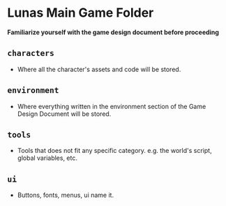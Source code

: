 # Lunas Main Game Folder

**Familiarize yourself with the game design document before proceeding**

## `characters `
- Where all the character's assets and code will be stored.
## `environment`
- Where everything written in the environment section of the Game Design Document will be stored.
## `tools`
- Tools that does not fit any specific category. e.g. the world's script, global variables, etc.
## `ui`
- Buttons, fonts, menus, ui name it.

